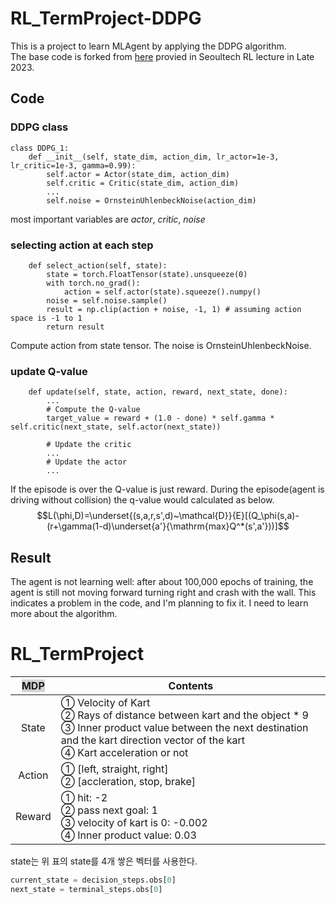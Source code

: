 # RL_TermProject-DDPG
This is a project to learn MLAgent by applying the DDPG algorithm.   
The base code is forked from [here](https://github.com/spiz26/RL_TermProject) provied in Seoultech RL lecture in Late 2023.   

## Code
### DDPG class
```
class DDPG_1:
    def __init__(self, state_dim, action_dim, lr_actor=1e-3, lr_critic=1e-3, gamma=0.99):
        self.actor = Actor(state_dim, action_dim)
        self.critic = Critic(state_dim, action_dim)
        ...
        self.noise = OrnsteinUhlenbeckNoise(action_dim)
```
most important variables are *actor*, *critic*, *noise*
### selecting action at each step
```
    def select_action(self, state):
        state = torch.FloatTensor(state).unsqueeze(0)
        with torch.no_grad():
            action = self.actor(state).squeeze().numpy()
        noise = self.noise.sample()
        result = np.clip(action + noise, -1, 1) # assuming action space is -1 to 1
        return result
```
Compute action from state tensor. The noise is OrnsteinUhlenbeckNoise.
### update Q-value
```
    def update(self, state, action, reward, next_state, done):
        ...
        # Compute the Q-value
        target_value = reward + (1.0 - done) * self.gamma * self.critic(next_state, self.actor(next_state))

        # Update the critic
        ...
        # Update the actor
        ...
```
If the episode is over the Q-value is just reward. During the episode(agent is driving without collision) the q-value would calculated as below.   
$$L(\phi,D)=\underset{(s,a,r,s',d)~\mathcal{D}}{E}[(Q_\phi(s,a)-(r+\gamma(1-d)\underset{a'}{\mathrm{max}Q^*(s',a'}))]$$

## Result
The agent is not learning well: after about 100,000 epochs of training, the agent is still not moving forward turning right and crash with the wall. This indicates a problem in the code, and I'm planning to fix it. I need to learn more about the algorithm.

# RL_TermProject
|   <span style = "background-color : lightgray">MDP</span>  |                                                                                          <center>Contents</center>                                                                                         |
|:------:|:------------------------------------------------------------------------------------------------------------------------------------------------------------------------------------------|
| State  | ① Velocity of Kart <br> ② Rays of distance between kart and the object * 9 <br> ③ Inner product value between the next destination and the kart direction vector of the kart <br> ④ Kart acceleration or not |
| Action | ① [left, straight, right] <br> ② [accleration, stop, brake]                                                                                                                                    |
| Reward | ① hit: -2 <br> ② pass next goal: 1 <br> ③ velocity of kart is 0: -0.002 <br> ④ Inner product value: 0.03                                                                                                 |

state는 위 표의 state를 4개 쌓은 벡터를 사용한다.
```python
current_state = decision_steps.obs[0]
next_state = terminal_steps.obs[0]
```
